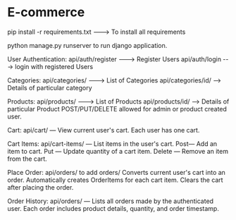 # E-commerce

pip install -r requirements.txt ---> To install all requirements 

python manage.py runserver to run django application.

User Authentication: api/auth/register ---> Register Users
                     api/auth/login ---> login with registered Users

Categories: api/categories/  ---> List of Categories
            api/categories/id/ --> Details of particular category

Products: api/products/  ---> List of Products
            api/products/id/ --> Details of particular Product
            POST/PUT/DELETE allowed for admin or product created user.

Cart:    api/cart/ — View current user's cart.
         Each user has one cart.

Cart Items: api/cart-items/ — List items in the user's cart.
            Post— Add an item to cart.
            Put — Update quantity of a cart item.
            Delete  — Remove an item from the cart.


Place Order: api/orders/ to add orders/
             Converts current user's cart into an order.
             Automatically creates OrderItems for each cart item.
             Clears the cart after placing the order.

Order History: api/orders/ — Lists all orders made by the authenticated user.
              Each order includes product details, quantity, and order timestamp.






